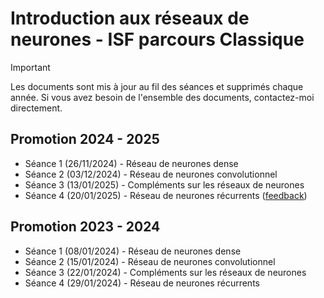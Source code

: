 # Introduction aux réseaux de neurones - ISF parcours Classique

> [!IMPORTANT]
> Les documents sont mis à jour au fil des séances et supprimés chaque année. Si vous avez besoin de l'ensemble des documents, contactez-moi directement.

## Promotion 2024 - 2025
* Séance 1 (26/11/2024) - Réseau de neurones dense
* Séance 2 (03/12/2024) - Réseau de neurones convolutionnel
* Séance 3 (13/01/2025) - Compléments sur les réseaux de neurones
* Séance 4 (20/01/2025) - Réseau de neurones récurrents ([feedback](https://forms.gle/gYKQbx9S7hGA9mEJ6))


## Promotion 2023 - 2024
* Séance 1 (08/01/2024) - Réseau de neurones dense
* Séance 2 (15/01/2024) - Réseau de neurones convolutionnel
* Séance 3 (22/01/2024) - Compléments sur les réseaux de neurones
* Séance 4 (29/01/2024) - Réseau de neurones récurrents
